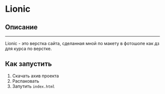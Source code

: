 # Lionic
## Описание
---
Lionic - это верстка сайта, сделанная мной по макету в фотошопе как дз для курса по верстке.
## Как запустить
1. Скачать ахив проекта
2. Распаковать
3. Запутить `index.html`